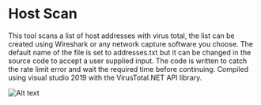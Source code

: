 # Host Scan 

This tool scans a list of host addresses with virus total, the list can be created using Wireshark or any network capture software you choose. The default name of the file is set to addresses.txt but it can be changed in the source code to accept a user supplied input. The code is written to catch the rate limit error and wait the required time before continuing. Compiled using visual studio 2019 with the VirusTotal.NET API library.  


![Alt text](Tom11B/SecurityTools/blob/master/VirusTotal_Program.PNG?raw=true "Screen Shot")
